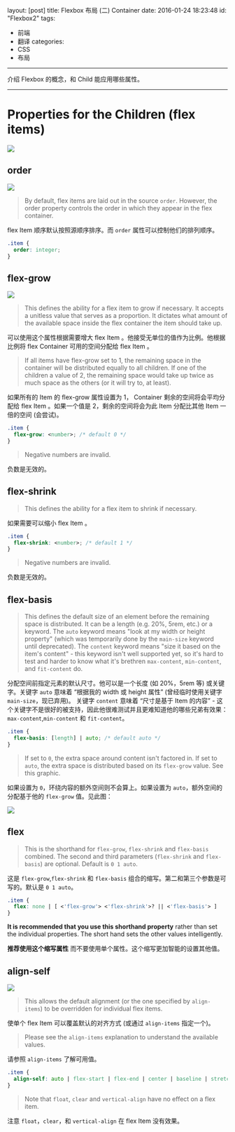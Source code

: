 layout: [post]
title: Flexbox 布局  (二) Container
date: 2016-01-24 18:23:48
id: "Flexbox2"
tags:
- 前端
- 翻译
categories:
- CSS
- 布局
---

介绍 Flexbox 的概念，和 Child 能应用哪些属性。

<!-- more -->


---




# Properties for the Children (flex items)

![](./flex-items.svg)

## order

![](./order-2.svg)

> By default, flex items are laid out in the source `order`. However, the order property controls the order in which they appear in the flex container.

flex Item 顺序默认按照源顺序排序。而 `order` 属性可以控制他们的排列顺序。

```css
.item {
  order: integer;
}
```

## flex-grow

![](./flex-grow.svg)

> This defines the ability for a flex item to grow if necessary. It accepts a unitless value that serves as a proportion. It dictates what amount of the available space inside the flex container the item should take up.

可以使用这个属性根据需要增大 flex Item 。他接受无单位的值作为比例。他根据比例将 flex  Container 可用的空间分配给 flex Item 。

> If all items have flex-grow set to 1, the remaining space in the container will be distributed equally to all children. If one of the children a value of 2, the remaining space would take up twice as much space as the others (or it will try to, at least).

如果所有的 Item 的 flex-grow 属性设置为 1， Container 剩余的空间将会平均分配给 flex Item 。如果一个值是 2，剩余的空间将会为此 Item 分配比其他 Item 一倍的空间  (会尝试)。

```css
.item {
  flex-grow: <number>; /* default 0 */
}
```

> Negative numbers are invalid.

负数是无效的。

## flex-shrink

> This defines the ability for a flex item to shrink if necessary.

如果需要可以缩小 flex Item 。

```css
.item {
  flex-shrink: <number>; /* default 1 */
}
```

> Negative numbers are invalid.

负数是无效的。

## flex-basis

> This defines the default size of an element before the remaining space is distributed. It can be a length (e.g. 20%, 5rem, etc.) or a keyword. The `auto` keyword means "look at my width or height property" (which was temporarily done by the `main-size` keyword until deprecated). The `content` keyword means "size it based on the item's content" - this keyword isn't well supported yet, so it's hard to test and harder to know what it's brethren `max-content`, `min-content`, and `fit-content` do.

分配空间前指定元素的默认尺寸。他可以是一个长度  (如 20%，5rem 等) 或关键字。关键字 `auto` 意味着 “根据我的 width 或 height 属性”  (曾经临时使用关键字 `main-size`，现已弃用)。 关键字 `content` 意味着 “尺寸是基于 Item 的内容” - 这个关键字不是很好的被支持，因此他很难测试并且更难知道他的哪些兄弟有效果：`max-content`,`min-content` 和 `fit-content`。

```css
.item {
  flex-basis: [length] | auto; /* default auto */
}
```

> If set to `0`, the extra space around content isn't factored in. If set to `auto`, the extra space is distributed based on its `flex-grow` value. See this graphic.

如果设置为 `0`，环绕内容的额外空间则不会算上。如果设置为 `auto`，额外空间的分配基于他的 `flex-grow` 值。见此图：

![](./rel-vs-abs-flex.svg)

## flex

> This is the shorthand for `flex-grow`, `flex-shrink` and `flex-basis` combined. The second and third parameters (`flex-shrink` and `flex-basis`) are optional. Default is `0 1 auto`.

这是 `flex-grow`,`flex-shrink` 和 `flex-basis` 组合的缩写。第二和第三个参数是可写的。默认是 `0 1 auto`。

```css
.item {
  flex: none | [ <'flex-grow'> <'flex-shrink'>? || <'flex-basis'> ]
}
```

**It is recommended that you use this shorthand property** rather than set the individual properties. The short hand sets the other values intelligently.

**推荐使用这个缩写属性** 而不要使用单个属性。这个缩写更加智能的设置其他值。

## align-self

![](./align-self.svg)

> This allows the default alignment (or the one specified by `align-items`) to be overridden for individual flex items.

使单个 flex Item 可以覆盖默认的对齐方式  (或通过 `align-items` 指定一个)。

> Please see the `align-items` explanation to understand the available values.

请参照 `align-items` 了解可用值。

```css
.item {
  align-self: auto | flex-start | flex-end | center | baseline | stretch;
}
```

> Note that `float`, `clear` and `vertical-align` have no effect on a flex item.

注意 `float`，`clear`，和 `vertical-align` 在 flex Item  没有效果。
